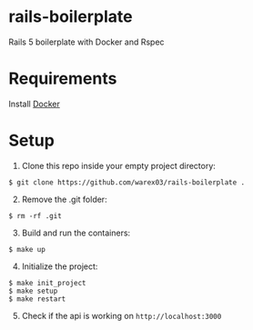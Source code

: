 # rails-boilerplate
Rails 5 boilerplate with Docker and Rspec

# Requirements

Install [Docker](https://www.docker.com/products/docker)

# Setup

1) Clone this repo inside your empty project directory:

`$ git clone https://github.com/warex03/rails-boilerplate .`

2) Remove the .git folder:

`$ rm -rf .git`

3) Build and run the containers:

`$ make up`

4) Initialize the project:

```
$ make init_project
$ make setup
$ make restart
```

5) Check if the api is working on `http://localhost:3000`